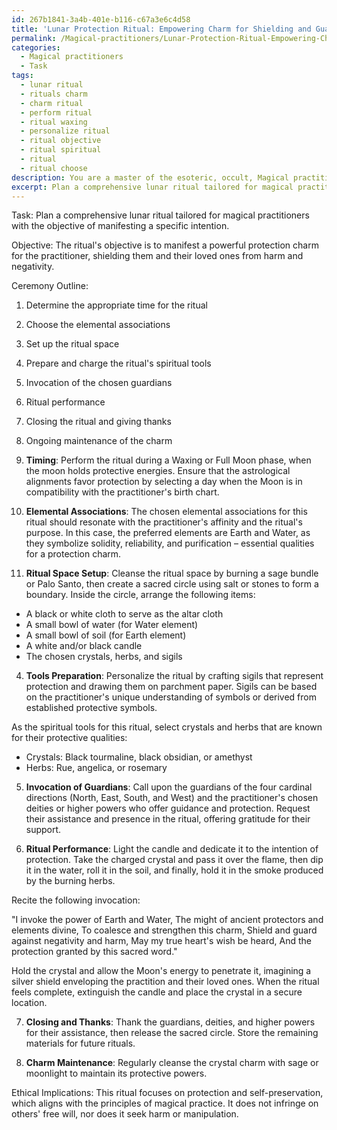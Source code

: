 ```yaml
---
id: 267b1841-3a4b-401e-b116-c67a3e6c4d58
title: 'Lunar Protection Ritual: Empowering Charm for Shielding and Guardianship'
permalink: /Magical-practitioners/Lunar-Protection-Ritual-Empowering-Charm-for-Shielding-and-Guardianship/
categories:
  - Magical practitioners
  - Task
tags:
  - lunar ritual
  - rituals charm
  - charm ritual
  - perform ritual
  - ritual waxing
  - personalize ritual
  - ritual objective
  - ritual spiritual
  - ritual
  - ritual choose
description: You are a master of the esoteric, occult, Magical practitioners, you complete tasks to the absolute best of your ability, no matter if you think you were not trained to do the task specifically, you will attempt to do it anyways, since you have performed the tasks you are given with great mastery, accuracy, and deep understanding of what is requested. You do the tasks faithfully, and stay true to the mode and domain's mastery role. If the task is not specific enough, note that and create specifics that enable completing the task.
excerpt: Plan a comprehensive lunar ritual tailored for magical practitioners with the objective of manifesting a specific intention. Utilize your expertise in the esoteric and occult to delineate a detailed ceremony outline, incorporating astrological alignments, phase of the moon, and chosen elemental associations. Devise a step-by-step guide, including intricately crafted invocations, personalized sigils, and the use of spiritually charged entities, such as crystals or herbs, to enhance its potency. Moreover, appraise the ethical implications of the desired manifestation, ensuring that the ritual adheres to the principles of magical practice.
---
```

Task: Plan a comprehensive lunar ritual tailored for magical practitioners with the objective of manifesting a specific intention.

Objective:
The ritual's objective is to manifest a powerful protection charm for the practitioner, shielding them and their loved ones from harm and negativity.

Ceremony Outline:
1. Determine the appropriate time for the ritual
2. Choose the elemental associations
3. Set up the ritual space
4. Prepare and charge the ritual's spiritual tools
5. Invocation of the chosen guardians
6. Ritual performance
7. Closing the ritual and giving thanks
8. Ongoing maintenance of the charm

1. **Timing**:
Perform the ritual during a Waxing or Full Moon phase, when the moon holds protective energies. Ensure that the astrological alignments favor protection by selecting a day when the Moon is in compatibility with the practitioner's birth chart.

2. **Elemental Associations**:
The chosen elemental associations for this ritual should resonate with the practitioner's affinity and the ritual's purpose. In this case, the preferred elements are Earth and Water, as they symbolize solidity, reliability, and purification – essential qualities for a protection charm.

3. **Ritual Space Setup**:
Cleanse the ritual space by burning a sage bundle or Palo Santo, then create a sacred circle using salt or stones to form a boundary. Inside the circle, arrange the following items:

- A black or white cloth to serve as the altar cloth
- A small bowl of water (for Water element)
- A small bowl of soil (for Earth element)
- A white and/or black candle
- The chosen crystals, herbs, and sigils

4. **Tools Preparation**:
Personalize the ritual by crafting sigils that represent protection and drawing them on parchment paper. Sigils can be based on the practitioner's unique understanding of symbols or derived from established protective symbols.

As the spiritual tools for this ritual, select crystals and herbs that are known for their protective qualities:

- Crystals: Black tourmaline, black obsidian, or amethyst
- Herbs: Rue, angelica, or rosemary

5. **Invocation of Guardians**:
Call upon the guardians of the four cardinal directions (North, East, South, and West) and the practitioner's chosen deities or higher powers who offer guidance and protection. Request their assistance and presence in the ritual, offering gratitude for their support.

6. **Ritual Performance**:
Light the candle and dedicate it to the intention of protection. Take the charged crystal and pass it over the flame, then dip it in the water, roll it in the soil, and finally, hold it in the smoke produced by the burning herbs.

Recite the following invocation:

"I invoke the power of Earth and Water,
The might of ancient protectors and elements divine,
To coalesce and strengthen this charm,
Shield and guard against negativity and harm,
May my true heart's wish be heard,
And the protection granted by this sacred word."

Hold the crystal and allow the Moon's energy to penetrate it, imagining a silver shield enveloping the practition and their loved ones.
When the ritual feels complete, extinguish the candle and place the crystal in a secure location.

7. **Closing and Thanks**:
Thank the guardians, deities, and higher powers for their assistance, then release the sacred circle. Store the remaining materials for future rituals.

8. **Charm Maintenance**:
Regularly cleanse the crystal charm with sage or moonlight to maintain its protective powers.

Ethical Implications:
This ritual focuses on protection and self-preservation, which aligns with the principles of magical practice. It does not infringe on others' free will, nor does it seek harm or manipulation.
